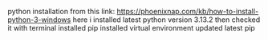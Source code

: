 python installation from this link: https://phoenixnap.com/kb/how-to-install-python-3-windows
here i installed latest python version 3.13.2
then checked it with terminal 
installed pip
installed virtual environment
updated latest pip
